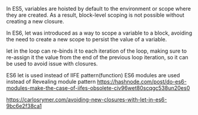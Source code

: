 In ES5, variables are hoisted by default to the environment or scope where they are created.
As a result, block-level scoping is not possible without creating a new closure.


In ES6, let was introduced as a way to scope a variable to a block, avoiding the need to create a new scope to persist the value of a variable.

let in the loop can re-binds it to each iteration of the loop, making sure to re-assign it the value from the end of the previous loop iteration, so it can be used to avoid issue with closures.

ES6 let is used instead of IIFE pattern(function)
ES6 modules are used instead of Revealing module pattern
 https://hashnode.com/post/do-es6-modules-make-the-case-of-iifes-obsolete-civ96wet80scqgc538un20es0
 

https://carlosrymer.com/avoiding-new-closures-with-let-in-es6-9bc6e2f38ca1